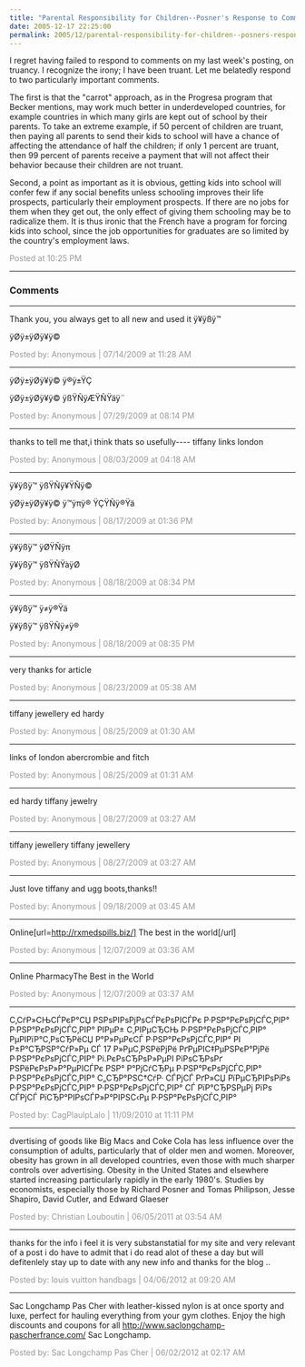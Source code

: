 ```yaml
---
title: "Parental Responsibility for Children--Posner's Response to Comments"
date: 2005-12-17 22:25:00
permalink: 2005/12/parental-responsibility-for-children--posners-response-to-comments.html
---
```

I regret having failed to respond to comments on my last week's posting, on truancy. I recognize the irony; I have been truant. Let me belatedly respond to two particularly important comments.

The first is that the "carrot" approach, as in the Progresa program that Becker mentions, may work much better in underdeveloped countries, for example countries in which many girls are kept out of school by their parents. To take an extreme example, if 50 percent of children are truant, then paying all parents to send their kids to school will have a chance of affecting the attendance of half the children; if only 1 percent are truant, then 99 percent of parents receive a payment that will not affect their behavior because their children are not truant.

Second, a point as important as it is obvious, getting kids into school will confer few if any social benefits unless schooling improves their life prospects, particularly their employment prospects. If there are no jobs for them when they get out, the only effect of giving them schooling may be to radicalize them. It is thus ironic that the French have a program for forcing kids into school, since the job opportunities for graduates are so limited by  the country's employment laws.

<span style="color:#999">Posted at 10:25 PM</span>

<!-- more -->

---

### Comments

---

Thank you, you always get to all new and used it 
ÿ¥ÿßÿ™ 

ÿØÿ±ÿØÿ¥ÿ©

<span style="color:#999">Posted by: Anonymous | 07/14/2009 at 11:28 AM</span>

---

ÿØÿ±ÿØÿ¥ÿ© ÿ®ÿ±ŸÇ 


ÿØÿ±ÿØÿ¥ÿ© ÿßŸÑÿÆŸÑŸäÿ¨

<span style="color:#999">Posted by: Anonymous | 07/29/2009 at 08:14 PM</span>

---

thanks to tell me that,i think thats so usefully----
tiffany 
links london

<span style="color:#999">Posted by: Anonymous | 08/03/2009 at 04:18 AM</span>

---

ÿ¥ÿßÿ™ ÿßŸÑÿ¥ŸÑÿ© 


ÿØÿ±ÿØÿ¥ÿ© ÿ™ÿπÿ® ŸÇŸÑÿ®Ÿä

<span style="color:#999">Posted by: Anonymous | 08/17/2009 at 01:36 PM</span>

---

ÿ¥ÿßÿ™ ÿØŸÑÿπ 


ÿ¥ÿßÿ™ ÿßŸÑŸàÿØ

<span style="color:#999">Posted by: Anonymous | 08/18/2009 at 08:34 PM</span>

---

ÿ¥ÿßÿ™ ÿ≠ÿ®Ÿä 


ÿ¥ÿßÿ™ ÿßŸÑÿ≠ÿ®

<span style="color:#999">Posted by: Anonymous | 08/18/2009 at 08:35 PM</span>

---

very thanks for article

<span style="color:#999">Posted by: Anonymous | 08/23/2009 at 05:38 AM</span>

---

tiffany jewellery
ed hardy

<span style="color:#999">Posted by: Anonymous | 08/25/2009 at 01:30 AM</span>

---

links of london
abercrombie and fitch

<span style="color:#999">Posted by: Anonymous | 08/25/2009 at 01:31 AM</span>

---

ed hardy
tiffany jewelry

<span style="color:#999">Posted by: Anonymous | 08/27/2009 at 03:27 AM</span>

---

tiffany jewellery
tiffany jewellery

<span style="color:#999">Posted by: Anonymous | 08/27/2009 at 03:27 AM</span>

---

Just love tiffany  and ugg boots,thanks!!

<span style="color:#999">Posted by: Anonymous | 09/18/2009 at 03:45 AM</span>

---

Online[url=http://rxmedspills.biz/] The best in the world[/url]

<span style="color:#999">Posted by: Anonymous | 12/07/2009 at 03:36 AM</span>

---

Online PharmacyThe Best in the World

<span style="color:#999">Posted by: Anonymous | 12/07/2009 at 03:37 AM</span>

---

С‚СѓР»СЊСЃРєР°СЏ РЅРѕРІРѕРјРѕСЃРєРѕРІСЃРє Р·РЅР°РєРѕРјСЃС‚РІР° Р·РЅР°РєРѕРјСЃС‚РІР° РІРµР± С‚РІРµСЂСЊ Р·РЅР°РєРѕРјСЃС‚РІР° РµРІРїР°С‚РѕСЂРёСЏ Р°Р»РµРєСЃ Р·РЅР°РєРѕРјСЃС‚РІР° РІ Р±Р°СЂРЅР°СѓР»Рµ СЃ 17 Р»РµС‚РЅРёРјРё РґРµРІС‡РµРЅРєР°РјРё Р·РЅР°РєРѕРјСЃС‚РІР° Рі.РєРѕСЂРѕР»РµРІ РіРѕСЂРѕРґ РЅРёРєРѕР»Р°РµРІСЃРє РЅР° Р°РјСѓСЂРµ Р·РЅР°РєРѕРјСЃС‚РІР° Р·РЅР°РєРѕРјСЃС‚РІР° С„СЂР°РЅС†СѓР· СЃРјСЃ РґР»СЏ РїРµСЂРІРѕРіРѕ Р·РЅР°РєРѕРјСЃС‚РІР° Р·РЅР°РєРѕРјСЃС‚РІР° СЃ РїР°СЂРЅРµРј РїРѕ СЃРјСЃ РїСЂР°РІРѕСЃР»Р°РІРЅС‹Рµ Р·РЅР°РєРѕРјСЃС‚РІР° 

<span style="color:#999">Posted by: CagPlaulpLalo | 11/09/2010 at 11:11 PM</span>

---

dvertising of goods like Big Macs and Coke Cola has less influence over the consumption of adults, particularly that of older men and women. Moreover, obesity has grown in all developed countries, even those with much sharper controls over advertising. Obesity in the United States and elsewhere started increasing particularly rapidly in the early 1980's. Studies by economists, especially those by Richard Posner and Tomas Philipson, Jesse Shapiro, David Cutler, and Edward Glaeser

<span style="color:#999">Posted by: Christian Louboutin | 06/05/2011 at 03:54 AM</span>

---

thanks for the info i feel it is very substanstatial for my site and very
relevant of a post i do have to admit that i do read alot of these a day but will defitenlely stay up to date with any new info and thanks for the blog ..

<span style="color:#999">Posted by: louis vuitton handbags | 04/06/2012 at 09:20 AM</span>

---

Sac Longchamp Pas Cher with leather-kissed nylon is at once sporty and luxe, perfect for hauling everything from your gym clothes. Enjoy the high discounts and coupons for all http://www.saclongchamp-pascherfrance.com/ Sac Longchamp.

<span style="color:#999">Posted by: Sac Longchamp Pas Cher | 06/02/2012 at 02:17 AM</span>